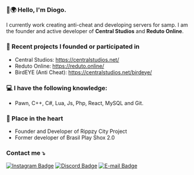### 👋🌍 Hello, I'm Diogo.
I currently work creating anti-cheat and developing servers for samp.
I am the founder and active developer of <b>Central Studios</b> and <b>Reduto Online</b>.

### 🍪 Recent projects I founded or participated in
- Central Studios: https://centralstudios.net/
- Reduto Online: https://reduto.online/
- BirdEYE (Anti Cheat): https://centralstudios.net/birdeye/

### 💻 I have the following knowledge: 
- Pawn, C++, C#, Lua, Js, Php, React, MySQL and Git.

### 🤍 Place in the heart
- Founder and Developer of Rippzy City Project
- Former developer of Brasil Play Shox 2.0

### Contact me ⤵️
[![Instagram Badge](https://img.shields.io/badge/Instagram-%23E4405F.svg?style=for-the-badge&logo=Instagram&logoColor=white)](https://instagram.com/igdiogo) 
[![Discord Badge](https://img.shields.io/badge/Discord-%235865F2.svg?style=for-the-badge&logo=discord&logoColor=white)](https://discord.com/users/871095722844495893) 
[![E-mail Badge](https://img.shields.io/badge/Gmail-D14836?style=for-the-badge&logo=gmail&logoColor=white)](mailto:diogodev@icloud.com)

